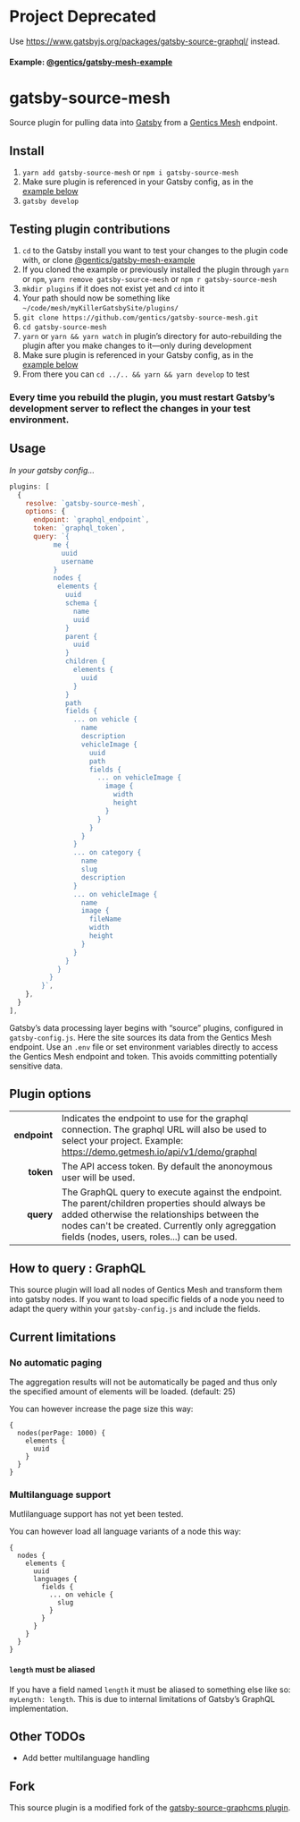 # Project Deprecated

Use https://www.gatsbyjs.org/packages/gatsby-source-graphql/ instead.

#### Example: [@gentics/gatsby-mesh-example](https://github.com/gentics/gatsby-mesh-example)

# gatsby-source-mesh

Source plugin for pulling data into [Gatsby](https://github.com/gatsbyjs) from a [Gentics Mesh](https://getmesh.io) endpoint.

## Install

1. `yarn add gatsby-source-mesh` or `npm i gatsby-source-mesh`
1. Make sure plugin is referenced in your Gatsby config, as in the
   [example&nbsp;below](#usage)
1. `gatsby develop`

## Testing plugin contributions

1. `cd` to the Gatsby install you want to test your changes to the plugin code
   with, or clone [@gentics/gatsby-mesh-example](https://github.com/gentics/gatsby-mesh-example)
1. If you cloned the example or previously installed the plugin through `yarn`
   or `npm`, `yarn remove gatsby-source-mesh` or `npm r
   gatsby-source-mesh`
1. `mkdir plugins` if it does not exist yet and `cd` into it
1. Your path should now be something like
   `~/code/mesh/myKillerGatsbySite/plugins/`
1. `git clone https://github.com/gentics/gatsby-source-mesh.git`
1. `cd gatsby-source-mesh`
1. `yarn` or `yarn && yarn watch` in plugin’s directory for auto-rebuilding the
   plugin after you make changes to it—only during development
1. Make sure plugin is referenced in your Gatsby config, as in the
   [example&nbsp;below](#usage)
1. From there you can `cd ../.. && yarn && yarn develop` to test

### Every time you rebuild the plugin, you must restart Gatsby’s development server to reflect the changes in your test environment.

## Usage

_In your gatsby config..._

```javascript
plugins: [
  {
    resolve: `gatsby-source-mesh`,
    options: {
      endpoint: `graphql_endpoint`,
      token: `graphql_token`,
      query: `{
           me {
             uuid
             username
           }
           nodes {
            elements {
              uuid
              schema {
                name
                uuid
              }
              parent {
                uuid
              }
              children {
                elements {
                  uuid
                }
              }
              path
              fields {
                ... on vehicle {
                  name
                  description
                  vehicleImage {
                    uuid
                    path
                    fields {
                      ... on vehicleImage {
                        image {
                          width
                          height
                        }
                      }
                    }
                  }
                }
                ... on category {
                  name
                  slug
                  description
                }
                ... on vehicleImage {
                  name
                  image {
                    fileName
                    width
                    height
                  }
                }
              }
            }
          }
        }`,
    },
  }
],
```

Gatsby’s data processing layer begins with “source” plugins, configured in `gatsby-config.js`. 
Here the site sources its data from the Gentics Mesh endpoint.
Use an `.env` file or set environment variables directly to access the Gentics Mesh endpoint and token. 
This avoids committing potentially sensitive data.

## Plugin options

|              |                                                                   |
| -----------: | :---------------------------------------------------------------- |
| **endpoint** | Indicates the endpoint to use for the graphql connection. The graphql URL will also be used to select your project. Example: https://demo.getmesh.io/api/v1/demo/graphql  |
|    **token** | The API access token. By default the anonoymous user will be used. |
|    **query** | The GraphQL query to execute against the endpoint. The parent/children properties should always be added otherwise the relationships between the nodes can't be created. Currently only agreggation fields (nodes, users, roles...) can be used.|

## How to query : GraphQL

This source plugin will load all nodes of Gentics Mesh and transform them into gatsby nodes. If you want to load specific fields of a node you need to adapt the query within your `gatsby-config.js` and include the fields.

## Current limitations

### No automatic paging ###

The aggregation results will not be automatically be paged and thus only the specified amount of elements will be loaded. (default: 25)

You can however increase the page size this way:

```
{
  nodes(perPage: 1000) {
    elements {
      uuid
    }
  }
}
```

### Multilanguage support ###

Mutlilanguage support has not yet been tested.

You can however load all language variants of a node this way:

```
{
  nodes {
    elements {
      uuid
      languages {
        fields {
          ... on vehicle {
            slug
          }
        }
      }
    }
  }
}
```

#### `length` must be aliased

If you have a field named `length` it must be aliased to something else like so:
`myLength: length`. This is due to internal limitations of Gatsby’s GraphQL
implementation.

## Other TODOs

* Add better multilanguage handling

## Fork

This source plugin is a modified fork of the [gatsby-source-graphcms plugin](https://github.com/GraphCMS/gatsby-source-graphcms).
